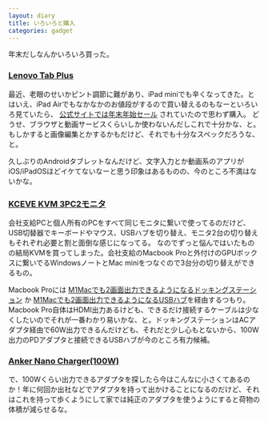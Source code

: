 ```yaml
---
layout: diary
title: いろいろと購入
categories: gadget
---
```


年末だしなんかいろいろ買った。

### [Lenovo Tab Plus](https://amzn.to/3BEs5sK)

最近、老眼のせいかピント調節に難があり、iPad miniでも辛くなってきた。とはいえ、iPad Airでもなかなかのお値段がするので買い替えるのもなーといろいろ見ていたら、
[公式サイトでは年末年始セール](https://www.lenovo.com/jp/ja/p/tablets/android-tablets/tab-series/lenovo-tab-plus/zadx0061jp) されていたので思わず購入。
どうせ、ブラウザと動画サービスくらいしか使わないんだしこれで十分かな、と。もしかすると画像編集とかするかもだけど、それでも十分なスペックだろうな、と。

久しぶりのAndroidタブレットなんだけど、文字入力とか動画系のアプリがiOS/iPadOSほどイケてないなーと思う印象はあるものの、今のところ不満はないかな。

### [KCEVE KVM 3PC2モニタ](https://amzn.to/49XZtav)

会社支給PCと個人所有のPCをすべて同じモニタに繋いで使ってるのだけど、USB切替器でキーボードやマウス、USBハブを切り替え、モニタ2台の切り替えもそれぞれ必要と割と面倒な感じになってる。
なのでずっと悩んではいたものの結局KVMを買ってしまった。会社支給のMacbook Proと外付けのGPUボックスに繋いでるWindowsノートとMac miniをつなぐので3台分の切り替えができるもの。

Macbook Proには [M1Macでも2画面出力できるようになるドッキングステーション](https://amzn.to/41UcFev) か [M1Macでも2画面出力できるようになるUSBハブ](https://amzn.to/4gWAI0L)を経由するつもり。Macbook Pro自体はHDMI出力あるけども、できるだけ接続するケーブルは少なくしたいのでそれが一番わかり易いかな、と。ドッキングステーションはACアダプタ経由で60W出力できるんだけども、それだと少し心もとないから、100W出力のPDアダプタと接続できるUSBハブが今のところ有力候補。

### [Anker Nano Charger(100W)](https://amzn.to/41T09Mh)

で、100Wくらい出力できるアダプタを探したら今はこんなに小さくてあるのか！年に何回か出社などでアダプタを持って出かけることになるのだけど、それはこれを持って歩くようにして家では純正のアダプタを使うようにすると荷物の体積が減らせるな。
